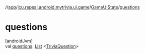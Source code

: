 //[app](../../../index.md)/[icu.repsaj.android.mytrivia.ui.game](../index.md)/[GameUIState](index.md)/[questions](questions.md)

# questions

[androidJvm]\
val [questions](questions.md): [List](https://kotlinlang.org/api/latest/jvm/stdlib/kotlin.collections/-list/index.html)
&lt;[TriviaQuestion](../../icu.repsaj.android.mytrivia.model/-trivia-question/index.md)&gt;
